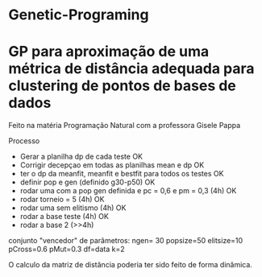 # Genetic-Programing
GP para aproximação de uma métrica de distância adequada para clustering de pontos de bases de dados
=======
Feito na matéria Programação Natural com a professora Gisele Pappa


Processo
- Gerar a planilha dp de cada teste OK
- Corrigir decepçao em todas as planilhas mean e dp OK
- ter o dp da meanfit, meanfit e bestfit para todos os testes OK
- definir pop e gen (definido g30-p50) OK
- rodar uma com a pop gen definida e pc = 0,6 e pm = 0,3 (4h) OK
- rodar torneio = 5 (4h) OK
- rodar uma sem elitismo (4h) OK
- rodar a base teste (4h) OK
- rodar a base 2 (>>4h)

conjunto "vencedor" de parâmetros:
ngen= 30
popsize=50
elitsize=10
pCross=0.6
pMut=0.3
df=data
k=2

O calculo da matriz de distância poderia ter sido feito de forma dinâmica.

